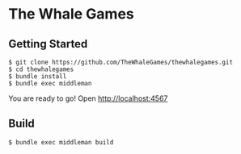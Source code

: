 # The Whale Games

## Getting Started

```
$ git clone https://github.com/TheWhaleGames/thewhalegames.git
$ cd thewhalegames
$ bundle install
$ bundle exec middleman
```

You are ready to go! Open [http://localhost:4567](http://localhost:4567)

## Build

```
$ bundle exec middleman build
```
